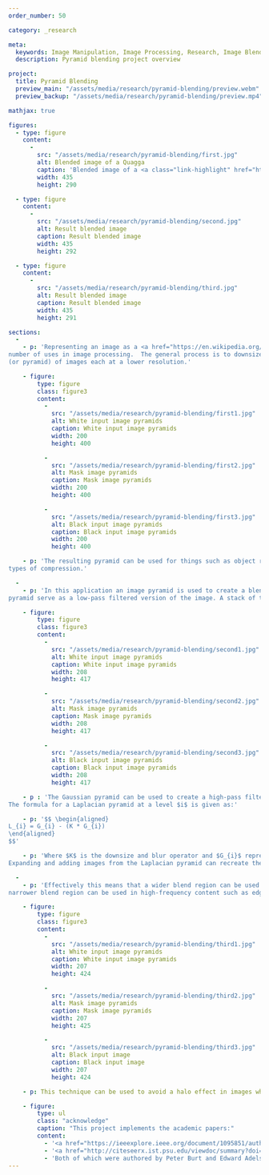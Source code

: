 ```yaml
---
order_number: 50

category: _research

meta:
  keywords: Image Manipulation, Image Processing, Research, Image Blending, Blending
  description: Pyramid blending project overview

project:
  title: Pyramid Blending
  preview_main: "/assets/media/research/pyramid-blending/preview.webm"
  preview_backup: "/assets/media/research/pyramid-blending/preview.mp4"

mathjax: true

figures:
  - type: figure
    content:
      -
        src: "/assets/media/research/pyramid-blending/first.jpg"
        alt: Blended image of a Quagga
        caption: 'Blended image of a <a class="link-highlight" href="https://en.wikipedia.org/wiki/Quagga">Quagga</a>'
        width: 435
        height: 290

  - type: figure
    content:
      -
        src: "/assets/media/research/pyramid-blending/second.jpg"
        alt: Result blended image
        caption: Result blended image
        width: 435
        height: 292

  - type: figure
    content:
      -
        src: "/assets/media/research/pyramid-blending/third.jpg"
        alt: Result blended image
        caption: Result blended image
        width: 435
        height: 291

sections:
  -
    - p: 'Representing an image as a <a href="https://en.wikipedia.org/wiki/Pyramid_(image_processing)">pyramid</a> has a 
number of uses in image processing.  The general process is to downsize and blur an image multiple times creating a stack 
(or pyramid) of images each at a lower resolution.'

    - figure:
        type: figure
        class: figure3
        content:
          -
            src: "/assets/media/research/pyramid-blending/first1.jpg"
            alt: White input image pyramids
            caption: White input image pyramids
            width: 200
            height: 400

          -
            src: "/assets/media/research/pyramid-blending/first2.jpg"
            alt: Mask image pyramids
            caption: Mask image pyramids
            width: 200
            height: 400

          -
            src: "/assets/media/research/pyramid-blending/first3.jpg"
            alt: Black input image pyramids
            caption: Black input image pyramids
            width: 200
            height: 400

    - p: 'The resulting pyramid can be used for things such as object recognition at different scales and certain 
types of compression.'

  -
    - p: 'In this application an image pyramid is used to create a blended image.  The smaller and more blurry images in the 
pyramid serve as a low-pass filtered version of the image. A stack of these images form what is known as a "Gaussian pyramid".'

    - figure:
        type: figure
        class: figure3
        content:
          -
            src: "/assets/media/research/pyramid-blending/second1.jpg"
            alt: White input image pyramids
            caption: White input image pyramids
            width: 208
            height: 417

          -
            src: "/assets/media/research/pyramid-blending/second2.jpg"
            alt: Mask image pyramids
            caption: Mask image pyramids
            width: 208
            height: 417

          -
            src: "/assets/media/research/pyramid-blending/second3.jpg"
            alt: Black input image pyramids
            caption: Black input image pyramids
            width: 208
            height: 417

    - p : 'The Gaussian pyramid can be used to create a high-pass filtered version of the image known as a "Laplacian pyramid".
The formula for a Laplacian pyramid at a level $i$ is given as:'

    - p: '$$ \begin{aligned}
L_{i} = G_{i} - (K * G_{i})
\end{aligned}
$$'

    - p: 'Where $K$ is the downsize and blur operator and $G_{i}$ represents an image from the Gaussian pyramid at level $i$.
Expanding and adding images from the Laplacian pyramid can recreate the original image with no data loss.'

  -
    - p: 'Effectively this means that a wider blend region can be used in low-frequency content and a
narrower blend region can be used in high-frequency content such as edges.'

    - figure:
        type: figure
        class: figure3
        content:
          -
            src: "/assets/media/research/pyramid-blending/third1.jpg"
            alt: White input image pyramids
            caption: White input image pyramids
            width: 207
            height: 424

          -
            src: "/assets/media/research/pyramid-blending/third2.jpg"
            alt: Mask image pyramids
            caption: Mask image pyramids
            width: 207
            height: 425

          -
            src: "/assets/media/research/pyramid-blending/third3.jpg"
            alt: Black input image
            caption: Black input image
            width: 207
            height: 424

    - p: This technique can be used to avoid a halo effect in images which make blend regions more noticeable.

    - figure:
        type: ul
        class: "acknowledge"
        caption: "This project implements the academic papers:"
        content:
          - '<a href="https://ieeexplore.ieee.org/document/1095851/authors#authors">The Laplacian Pyramid as a Compact Image Code</a>'
          - '<a href="http://citeseerx.ist.psu.edu/viewdoc/summary?doi=10.1.1.56.690">A Multiresolution Spline With Application to Image Mosaics</a>'
          - 'Both of which were authored by Peter Burt and Edward Adelson'
---
```

